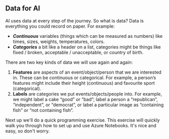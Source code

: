 ## Data for AI

AI uses data at every step of the journey. So what is data? Data is everything you could record on paper. For example:

* *__Continuous__* variables (things which can be measured as numbers) like times, sizes, weights, temperatures, colors.
* *__Categories__* a bit like a header on a list, categories might be things like fixed / broken, acceptable / unacceptable, or country of birth.

There are two key kinds of data we will use again and again:

1. __Features__ are aspects of an event/object/person that we are interested in. These can be continuous or categorical. For example, a person’s features might include their height (continuous) and favourite sport (categorical).
2. __Labels__ are categories we put events/objects/people into. For example, we might label a cake “good” or “bad”; label a person a “republican”, “independent”, or “democrat”, or label a particular image as “containing fish” or “not containing fish”.
  
Next up we'll do a quick programming exercise. This exercise will quickly walk you through how to set up and use Azure Notebooks. It's nice and easy, so don't worry.